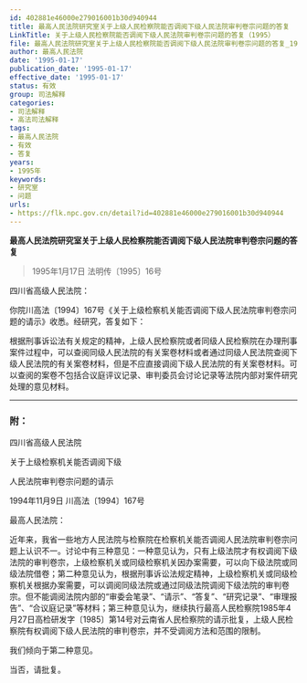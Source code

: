 ```yaml
---
id: 402881e46000e279016001b30d940944
title: 最高人民法院研究室关于上级人民检察院能否调阅下级人民法院审判卷宗问题的答复
LinkTitle: 关于上级人民检察院能否调阅下级人民法院审判卷宗问题的答复（1995）
file: 最高人民法院研究室关于上级人民检察院能否调阅下级人民法院审判卷宗问题的答复_19950117_402881e46000e279016001b30d940944.docx
author: 最高人民法院
date: '1995-01-17'
publication_date: '1995-01-17'
effective_date: '1995-01-17'
status: 有效
group: 司法解释
categories:
- 司法解释
- 高法司法解释
tags:
- 最高人民法院
- 有效
- 答复
years:
- 1995年
keywords:
- 研究室
- 问题
urls:
- https://flk.npc.gov.cn/detail?id=402881e46000e279016001b30d940944
---
```


**最高人民法院研究室关于上级人民检察院能否调阅下级人民法院审判卷宗问题的答复**

> 1995年1月17日 法明传〔1995〕16号

四川省高级人民法院：

你院川高法〔1994〕167号《关于上级检察机关能否调阅下级人民法院审判卷宗问题的请示》收悉。经研究，答复如下：

根据刑事诉讼法有关规定的精神，上级人民检察院或者同级人民检察院在办理刑事案件过程中，可以查阅同级人民法院的有关案卷材料或者通过同级人民法院查阅下级人民法院的有关案卷材料，但是不应直接调阅下级人民法院的有关案卷材料。可以查阅的案卷不包括合议庭评议记录、审判委员会讨论记录等法院内部对案件研究处理的意见材料。

---

### 附：

四川省高级人民法院

关于上级检察机关能否调阅下级

人民法院审判卷宗问题的请示

1994年11月9日 川高法〔1994〕167号

最高人民法院：

近年来，我省一些地方人民法院与检察院在检察机关能否调阅人民法院审判卷宗问题上认识不一。讨论中有三种意见：一种意见认为，只有上级法院才有权调阅下级法院的审判卷宗，上级检察机关或同级检察机关因办案需要，可以向下级法院或同级法院借卷；第二种意见认为，根据刑事诉讼法规定精神，上级检察机关或同级检察机关根据办案需要，可以调阅同级法院或通过同级法院调阅下级法院的审判卷宗。但不能调阅法院内部的“审委会笔录”、“请示”、“答复”、“研究记录”、“审理报告”、“合议庭记录”等材料；第三种意见认为，继续执行最高人民检察院1985年4月27日高检研发字〔1985〕第14号对云南省人民检察院的请示批复，上级人民检察院有权调阅下级人民法院的审判卷宗，并不受调阅方法和范围的限制。

我们倾向于第二种意见。

当否，请批复。

